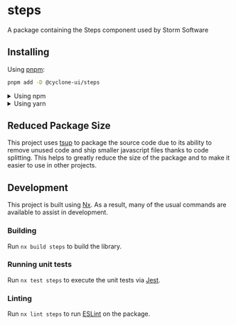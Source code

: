 <!-- START header -->
<!-- END header -->

# steps

A package containing the Steps component used by Storm Software

<!-- START doctoc -->
<!-- END doctoc -->

## Installing

Using [pnpm](http://pnpm.io):

```bash
pnpm add -D @cyclone-ui/steps
```

<details>
  <summary>Using npm</summary>

```bash
npm install -D @cyclone-ui/steps
```

</details>

<details>
  <summary>Using yarn</summary>

```bash
yarn add -D @cyclone-ui/steps
```

</details>

## Reduced Package Size

This project uses [tsup](https://tsup.egoist.dev/) to package the source code due to its ability to remove unused code and ship smaller javascript files thanks to code splitting. This helps to greatly reduce the size of the package and to make it easier to use in other projects.

## Development

This project is built using [Nx](https://nx.dev). As a result, many of the usual commands are available to assist in development.

### Building

Run `nx build steps` to build the library.

### Running unit tests

Run `nx test steps` to execute the unit tests via [Jest](https://jestjs.io).

### Linting

Run `nx lint steps` to run [ESLint](https://eslint.org/) on the package.

<!-- START footer -->
<!-- END footer -->
